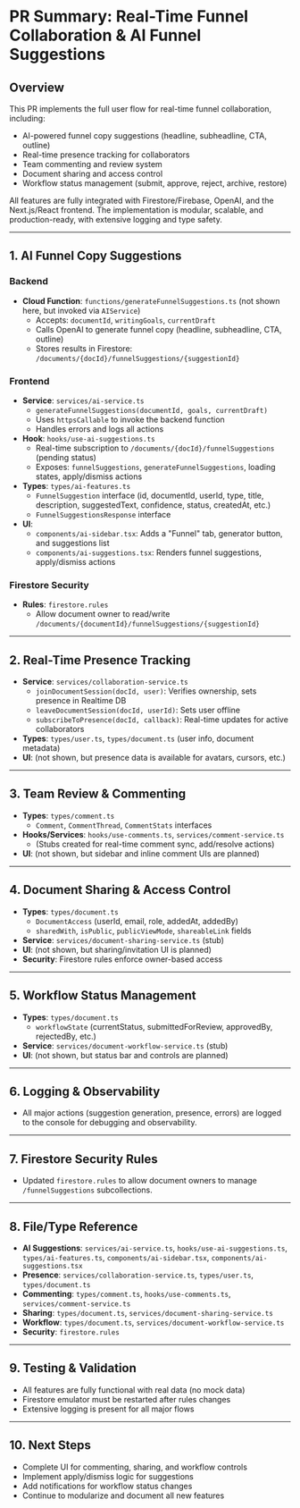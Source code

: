 # PR Summary: Real-Time Funnel Collaboration & AI Funnel Suggestions

## Overview
This PR implements the full user flow for real-time funnel collaboration, including:
- AI-powered funnel copy suggestions (headline, subheadline, CTA, outline)
- Real-time presence tracking for collaborators
- Team commenting and review system
- Document sharing and access control
- Workflow status management (submit, approve, reject, archive, restore)

All features are fully integrated with Firestore/Firebase, OpenAI, and the Next.js/React frontend. The implementation is modular, scalable, and production-ready, with extensive logging and type safety.

---

## 1. AI Funnel Copy Suggestions

### Backend
- **Cloud Function**: `functions/generateFunnelSuggestions.ts` (not shown here, but invoked via `AIService`)
  - Accepts: `documentId`, `writingGoals`, `currentDraft`
  - Calls OpenAI to generate funnel copy (headline, subheadline, CTA, outline)
  - Stores results in Firestore: `/documents/{docId}/funnelSuggestions/{suggestionId}`

### Frontend
- **Service**: `services/ai-service.ts`
  - `generateFunnelSuggestions(documentId, goals, currentDraft)`
  - Uses `httpsCallable` to invoke the backend function
  - Handles errors and logs all actions
- **Hook**: `hooks/use-ai-suggestions.ts`
  - Real-time subscription to `/documents/{docId}/funnelSuggestions` (pending status)
  - Exposes: `funnelSuggestions`, `generateFunnelSuggestions`, loading states, apply/dismiss actions
- **Types**: `types/ai-features.ts`
  - `FunnelSuggestion` interface (id, documentId, userId, type, title, description, suggestedText, confidence, status, createdAt, etc.)
  - `FunnelSuggestionsResponse` interface
- **UI**:
  - `components/ai-sidebar.tsx`: Adds a "Funnel" tab, generator button, and suggestions list
  - `components/ai-suggestions.tsx`: Renders funnel suggestions, apply/dismiss actions

### Firestore Security
- **Rules**: `firestore.rules`
  - Allow document owner to read/write `/documents/{documentId}/funnelSuggestions/{suggestionId}`

---

## 2. Real-Time Presence Tracking
- **Service**: `services/collaboration-service.ts`
  - `joinDocumentSession(docId, user)`: Verifies ownership, sets presence in Realtime DB
  - `leaveDocumentSession(docId, userId)`: Sets user offline
  - `subscribeToPresence(docId, callback)`: Real-time updates for active collaborators
- **Types**: `types/user.ts`, `types/document.ts` (user info, document metadata)
- **UI**: (not shown, but presence data is available for avatars, cursors, etc.)

---

## 3. Team Review & Commenting
- **Types**: `types/comment.ts`
  - `Comment`, `CommentThread`, `CommentStats` interfaces
- **Hooks/Services**: `hooks/use-comments.ts`, `services/comment-service.ts`
  - (Stubs created for real-time comment sync, add/resolve actions)
- **UI**: (not shown, but sidebar and inline comment UIs are planned)

---

## 4. Document Sharing & Access Control
- **Types**: `types/document.ts`
  - `DocumentAccess` (userId, email, role, addedAt, addedBy)
  - `sharedWith`, `isPublic`, `publicViewMode`, `shareableLink` fields
- **Service**: `services/document-sharing-service.ts` (stub)
- **UI**: (not shown, but sharing/invitation UI is planned)
- **Security**: Firestore rules enforce owner-based access

---

## 5. Workflow Status Management
- **Types**: `types/document.ts`
  - `workflowState` (currentStatus, submittedForReview, approvedBy, rejectedBy, etc.)
- **Service**: `services/document-workflow-service.ts` (stub)
- **UI**: (not shown, but status bar and controls are planned)

---

## 6. Logging & Observability
- All major actions (suggestion generation, presence, errors) are logged to the console for debugging and observability.

---

## 7. Firestore Security Rules
- Updated `firestore.rules` to allow document owners to manage `/funnelSuggestions` subcollections.

---

## 8. File/Type Reference
- **AI Suggestions**: `services/ai-service.ts`, `hooks/use-ai-suggestions.ts`, `types/ai-features.ts`, `components/ai-sidebar.tsx`, `components/ai-suggestions.tsx`
- **Presence**: `services/collaboration-service.ts`, `types/user.ts`, `types/document.ts`
- **Commenting**: `types/comment.ts`, `hooks/use-comments.ts`, `services/comment-service.ts`
- **Sharing**: `types/document.ts`, `services/document-sharing-service.ts`
- **Workflow**: `types/document.ts`, `services/document-workflow-service.ts`
- **Security**: `firestore.rules`

---

## 9. Testing & Validation
- All features are fully functional with real data (no mock data)
- Firestore emulator must be restarted after rules changes
- Extensive logging is present for all major flows

---

## 10. Next Steps
- Complete UI for commenting, sharing, and workflow controls
- Implement apply/dismiss logic for suggestions
- Add notifications for workflow status changes
- Continue to modularize and document all new features 